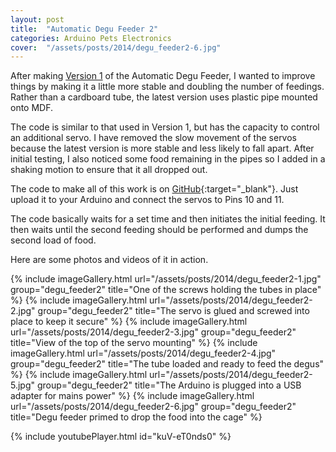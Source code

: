 ```yaml
---
layout: post
title:  "Automatic Degu Feeder 2"
categories: Arduino Pets Electronics
cover:  "/assets/posts/2014/degu_feeder2-6.jpg"
---
```



After making [Version 1][original-degu-feeder] of the Automatic Degu Feeder, I wanted to improve things by making it a little more stable and doubling the number of feedings. Rather than a cardboard tube, the latest version uses plastic pipe mounted onto MDF.

The code is similar to that used in Version 1, but has the capacity to control an additional servo. I have removed the slow movement of the servos because the latest version is more stable and less likely to fall apart. After initial testing, I also noticed some food remaining in the pipes so I added in a shaking motion to ensure that it all dropped out.

The code to make all of this work is on [GitHub][github]{:target="_blank"}. Just upload it to your Arduino and connect the servos to Pins 10 and 11.

The code basically waits for a set time and then initiates the initial feeding. It then waits until the second feeding should be performed and dumps the second load of food.

Here are some photos and videos of it in action.

{% include imageGallery.html url="/assets/posts/2014/degu_feeder2-1.jpg" group="degu_feeder2" title="One of the screws holding the tubes in place" %}
{% include imageGallery.html url="/assets/posts/2014/degu_feeder2-2.jpg" group="degu_feeder2" title="The servo is glued and screwed into place to keep it secure" %}
{% include imageGallery.html url="/assets/posts/2014/degu_feeder2-3.jpg" group="degu_feeder2" title="View of the top of the servo mounting" %}
{% include imageGallery.html url="/assets/posts/2014/degu_feeder2-4.jpg" group="degu_feeder2" title="The tube loaded and ready to feed the degus" %}
{% include imageGallery.html url="/assets/posts/2014/degu_feeder2-5.jpg" group="degu_feeder2" title="The Arduino is plugged into a USB adapter for mains power" %}
{% include imageGallery.html url="/assets/posts/2014/degu_feeder2-6.jpg" group="degu_feeder2" title="Degu feeder primed to drop the food into the cage" %}

{% include youtubePlayer.html id="kuV-eT0nds0" %}

[original-degu-feeder]: /posts/automatic-degu-feeder
[github]: https://github.com/samwedge/DeguFeeder